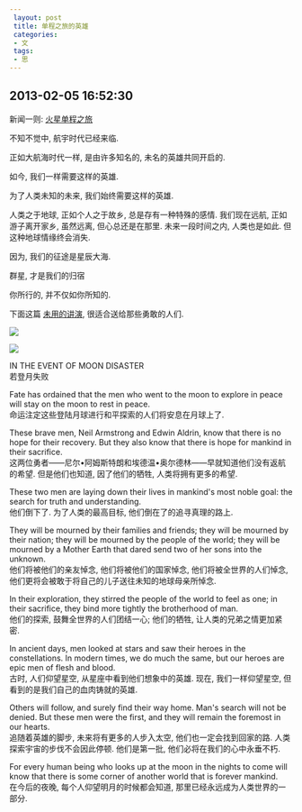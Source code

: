 ```yaml
---
 layout: post
 title: 单程之旅的英雄
 categories: 
 - 文
 tags:
 - 思
---
```


## 2013-02-05 16:52:30

新闻一则: [火星单程之旅](http://news.sciencenet.cn/htmlnews/2013/2/274546.shtm)

不知不觉中, 航宇时代已经来临. 

正如大航海时代一样, 是由许多知名的, 未名的英雄共同开启的. 

如今, 我们一样需要这样的英雄. 

为了人类未知的未来, 我们始终需要这样的英雄. 

人类之于地球, 正如个人之于故乡, 总是存有一种特殊的感情. 我们现在远航, 正如游子离开家乡, 虽然远离, 但心总还是在那里. 未来一段时间之内, 人类也是如此. 但这种地球情缘终会消失. 

因为, 我们的征途是星辰大海. 

群星, 才是我们的归宿

你所行的, 并不仅如你所知的. 

下面这篇 [未用的讲演](http://blog.sina.com.cn/s/blog_48670cb20100dwog.html), 很适合送给那些勇敢的人们. 

![](https://jerkwin.github.io/pic/2013-02-05_In_the_event_of_Moon_disaster-1.jpg)

![](https://jerkwin.github.io/pic/2013-02-05_In_the_event_of_Moon_disaster-2.jpg)

IN THE EVENT OF MOON DISASTER  
若登月失败

Fate has ordained that the men who went to the moon to explore in peace will stay on the moon to rest in peace.  
命运注定这些登陆月球进行和平探索的人们将安息在月球上了. 

These brave men, Neil Armstrong and Edwin Aldrin, know that there is no hope for their recovery. But they also know that there is hope for mankind in their sacrifice.  
这两位勇者——尼尔•阿姆斯特朗和埃德温•奥尔德林——早就知道他们没有返航的希望. 但是他们也知道, 因了他们的牺牲, 人类将拥有更多的希望. 

These two men are laying down their lives in mankind's most noble goal: the search for truth and understanding.  
他们倒下了. 为了人类的最高目标, 他们倒在了的追寻真理的路上. 

They will be mourned by their families and friends; they will be mourned by their nation; they will be mourned by the people of the world; they will be mourned by a Mother Earth that dared send two of her sons into the unknown.  
他们将被他们的亲友悼念, 他们将被他们的国家悼念, 他们将被全世界的人们悼念, 他们更将会被敢于将自己的儿子送往未知的地球母亲所悼念. 

In their exploration, they stirred the people of the world to feel as one; in their sacrifice, they bind more tightly the brotherhood of man.  
他们的探索, 鼓舞全世界的人们团结一心; 他们的牺牲, 让人类的兄弟之情更加紧密. 

In ancient days, men looked at stars and saw their heroes in the constellations. In modern times, we do much the same, but our heroes are epic men of flesh and blood.  
古时, 人们仰望星空, 从星座中看到他们想象中的英雄. 现在, 我们一样仰望星空, 但看到的是我们自己的血肉铸就的英雄. 

Others will follow, and surely find their way home. Man's search will not be denied. But these men were the first, and they will remain the foremost in our hearts.  
追随着英雄的脚步, 未来将有更多的人步入太空, 他们也一定会找到回家的路. 人类探索宇宙的步伐不会因此停顿. 他们是第一批, 他们必将在我们的心中永垂不朽. 

For every human being who looks up at the moon in the nights to come will know that there is some corner of another world that is forever mankind.  
在今后的夜晚, 每个人仰望明月的时候都会知道, 那里已经永远成为人类世界的一部分. 
